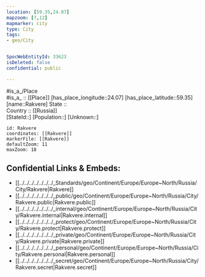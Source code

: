 ```yaml
---
location: [59.35,24.07] 
mapzoom: [7,12] 
mapmarker: city 
type: City
tags:
- geo/City


SpocWebEntityId: 33623
isDeleted: false
confidential: public

---
```

#is_a_/Place  
#is_a_ :: [[Place]] 
[has_place_longitude::24.07] 
[has_place_latitude::59.35] 
[name::Rakvere] 
State ::  
Country :: [[Russia]]  
[StateId::] 
[Population::] 
[Unknown::] 


```leaflet
id: Rakvere
coordinates: [[Rakvere]] 
markerFile: [[Rakvere]] 
defaultZoom: 11 
maxZoom: 18
```


## Confidential Links & Embeds: 
- [[../../../../../../../_Standards/geo/Continent/Europe/Europe~North/Russia/City/Rakvere|Rakvere]] 
- [[../../../../../../../_public/geo/Continent/Europe/Europe~North/Russia/City/Rakvere.public|Rakvere.public]] 
- [[../../../../../../../_internal/geo/Continent/Europe/Europe~North/Russia/City/Rakvere.internal|Rakvere.internal]] 
- [[../../../../../../../_protect/geo/Continent/Europe/Europe~North/Russia/City/Rakvere.protect|Rakvere.protect]] 
- [[../../../../../../../_private/geo/Continent/Europe/Europe~North/Russia/City/Rakvere.private|Rakvere.private]] 
- [[../../../../../../../_personal/geo/Continent/Europe/Europe~North/Russia/City/Rakvere.personal|Rakvere.personal]] 
- [[../../../../../../../_secret/geo/Continent/Europe/Europe~North/Russia/City/Rakvere.secret|Rakvere.secret]] 
